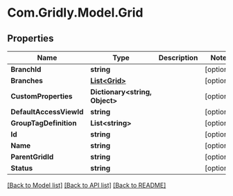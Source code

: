 
# Com.Gridly.Model.Grid

## Properties

Name | Type | Description | Notes
------------ | ------------- | ------------- | -------------
**BranchId** | **string** |  | [optional] 
**Branches** | [**List&lt;Grid&gt;**](Grid.md) |  | [optional] 
**CustomProperties** | **Dictionary&lt;string, Object&gt;** |  | [optional] 
**DefaultAccessViewId** | **string** |  | [optional] 
**GroupTagDefinition** | **List&lt;string&gt;** |  | [optional] 
**Id** | **string** |  | [optional] 
**Name** | **string** |  | [optional] 
**ParentGridId** | **string** |  | [optional] 
**Status** | **string** |  | [optional] 

[[Back to Model list]](../README.md#documentation-for-models)
[[Back to API list]](../README.md#documentation-for-api-endpoints)
[[Back to README]](../README.md)

